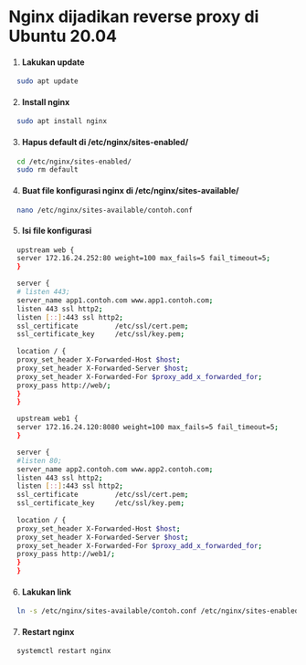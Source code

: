 # Nginx dijadikan reverse proxy di Ubuntu 20.04

1. #### Lakukan update
```sh
  sudo apt update
```

2. #### Install nginx
```sh
  sudo apt install nginx
```

3. #### Hapus default di /etc/nginx/sites-enabled/
```sh
  cd /etc/nginx/sites-enabled/
  sudo rm default
```

4. #### Buat file konfigurasi nginx di /etc/nginx/sites-available/
```sh
  nano /etc/nginx/sites-available/contoh.conf
```

5. #### Isi file konfigurasi
```sh
  upstream web {
  server 172.16.24.252:80 weight=100 max_fails=5 fail_timeout=5;
  }

  server {
  # listen 443;
  server_name app1.contoh.com www.app1.contoh.com;
  listen 443 ssl http2;
  listen [::]:443 ssl http2;
  ssl_certificate         /etc/ssl/cert.pem;
  ssl_certificate_key     /etc/ssl/key.pem;
  
  location / {
  proxy_set_header X-Forwarded-Host $host;
  proxy_set_header X-Forwarded-Server $host;
  proxy_set_header X-Forwarded-For $proxy_add_x_forwarded_for;
  proxy_pass http://web/;
  }
  }

  upstream web1 {
  server 172.16.24.120:8080 weight=100 max_fails=5 fail_timeout=5;
  }

  server {
  #listen 80;
  server_name app2.contoh.com www.app2.contoh.com;
  listen 443 ssl http2;
  listen [::]:443 ssl http2;
  ssl_certificate         /etc/ssl/cert.pem;
  ssl_certificate_key     /etc/ssl/key.pem;
  
  location / {
  proxy_set_header X-Forwarded-Host $host;
  proxy_set_header X-Forwarded-Server $host;
  proxy_set_header X-Forwarded-For $proxy_add_x_forwarded_for;
  proxy_pass http://web1/;
  }
  }
```

6. #### Lakukan link
```sh
  ln -s /etc/nginx/sites-available/contoh.conf /etc/nginx/sites-enabled/
```

7. #### Restart nginx
```sh
  systemctl restart nginx
```
